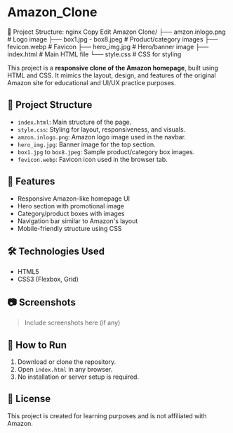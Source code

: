 # Amazon_Clone
📂 Project Structure:
nginx
Copy
Edit
Amazon Clone/
├── amzon.inlogo.png       # Logo image
├── box1.jpg - box8.jpeg   # Product/category images
├── fevicon.webp           # Favicon
├── hero_img.jpg           # Hero/banner image
├── index.html             # Main HTML file
└── style.css              # CSS for styling

This project is a **responsive clone of the Amazon homepage**, built using HTML and CSS. It mimics the layout, design, and features of the original Amazon site for educational and UI/UX practice purposes.

## 📁 Project Structure

- `index.html`: Main structure of the page.
- `style.css`: Styling for layout, responsiveness, and visuals.
- `amzon.inlogo.png`: Amazon logo image used in the navbar.
- `hero_img.jpg`: Banner image for the top section.
- `box1.jpg` to `box8.jpeg`: Sample product/category box images.
- `fevicon.webp`: Favicon icon used in the browser tab.

## 🚀 Features

- Responsive Amazon-like homepage UI
- Hero section with promotional image
- Category/product boxes with images
- Navigation bar similar to Amazon's layout
- Mobile-friendly structure using CSS

## 🛠️ Technologies Used

- HTML5
- CSS3 (Flexbox, Grid)

## 📷 Screenshots

> Include screenshots here (if any)

## 📌 How to Run

1. Download or clone the repository.
2. Open `index.html` in any browser.
3. No installation or server setup is required.

## 📄 License

This project is created for learning purposes and is not affiliated with Amazon.

